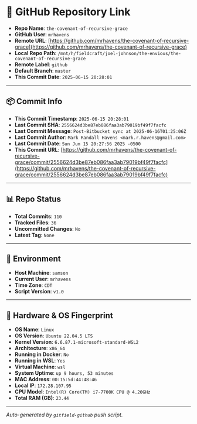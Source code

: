 # 🔗 GitHub Repository Link

- **Repo Name**: `the-covenant-of-recursive-grace`
- **GitHub User**: `mrhavens`
- **Remote URL**: [https://github.com/mrhavens/the-covenant-of-recursive-grace](https://github.com/mrhavens/the-covenant-of-recursive-grace)
- **Local Repo Path**: `/mnt/h/fieldcraft/joel-johnson/the-envious/the-covenant-of-recursive-grace`
- **Remote Label**: `github`
- **Default Branch**: `master`
- **This Commit Date**: `2025-06-15 20:28:01`

---

## 📦 Commit Info

- **This Commit Timestamp**: `2025-06-15 20:28:01`
- **Last Commit SHA**: `2556624d3be87eb086faa3ab79019bf49f7facfc`
- **Last Commit Message**: `Post-Bitbucket sync at 2025-06-16T01:25:06Z`
- **Last Commit Author**: `Mark Randall Havens <mark.r.havens@gmail.com>`
- **Last Commit Date**: `Sun Jun 15 20:27:56 2025 -0500`
- **This Commit URL**: [https://github.com/mrhavens/the-covenant-of-recursive-grace/commit/2556624d3be87eb086faa3ab79019bf49f7facfc](https://github.com/mrhavens/the-covenant-of-recursive-grace/commit/2556624d3be87eb086faa3ab79019bf49f7facfc)

---

## 📊 Repo Status

- **Total Commits**: `110`
- **Tracked Files**: `36`
- **Uncommitted Changes**: `No`
- **Latest Tag**: `None`

---

## 🧭 Environment

- **Host Machine**: `samson`
- **Current User**: `mrhavens`
- **Time Zone**: `CDT`
- **Script Version**: `v1.0`

---

## 🧬 Hardware & OS Fingerprint

- **OS Name**: `Linux`
- **OS Version**: `Ubuntu 22.04.5 LTS`
- **Kernel Version**: `6.6.87.1-microsoft-standard-WSL2`
- **Architecture**: `x86_64`
- **Running in Docker**: `No`
- **Running in WSL**: `Yes`
- **Virtual Machine**: `wsl`
- **System Uptime**: `up 9 hours, 53 minutes`
- **MAC Address**: `00:15:5d:44:48:46`
- **Local IP**: `172.28.107.95`
- **CPU Model**: `Intel(R) Core(TM) i7-7700K CPU @ 4.20GHz`
- **Total RAM (GB)**: `23.44`

---

_Auto-generated by `gitfield-github` push script._
